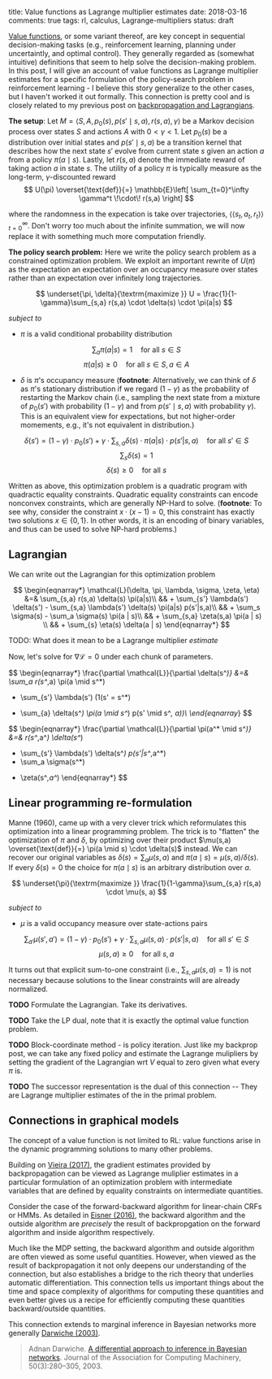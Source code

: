 title: Value functions as Lagrange multiplier estimates
date: 2018-03-16
comments: true
tags: rl, calculus, Lagrange-multipliers
status: draft

[Value functions](https://en.wikipedia.org/wiki/Bellman_equation), or some
variant thereof, are key concept in sequential decision-making tasks (e.g.,
reinforcement learning, planning under uncertaintly, and optimal control).  They
generally regarded as (somewhat intuitive) definitions that seem to help solve
the decision-making problem.  In this post, I will give an account of value
functions as Lagrange multiplier estimates for a specific formulation of the
policy-search problem in reinforcement learning - I believe this story
generalize to the other cases, but I haven't worked it out formally.  This
connection is pretty cool and is closely related to my previous post on
[backpropagation and Lagrangians](http://timvieira.github.io/blog/post/2017/08/18/backprop-is-not-just-the-chain-rule/).

<!--
They are a mathematical operationalization of the idea that

> “Life can only be understood backwards; but it must be lived forwards.”
>
> ― [Søren Kierkegaard](https://www.goodreads.com/quotes/6812-life-can-only-be-understood-backwards-but-it-must-be)
-->

**The setup**: Let $M = \langle S, A, p_0(s), p(s' \mid s, a), r(s,a), \gamma \rangle$
be a Markov decision process over states $S$ and actions $A$ with $0 < \gamma < 1$.  Let $p_0(s)$ be a
distribution over initial states and $p(s' \mid s, a)$ be a transition kernel
that describes how the next state $s'$ evolve from current state $s$ given an action $a$
from a policy $\pi(a \mid s)$.  Lastly, let $r(s,a)$ denote the immediate reward of taking action $a$ in state $s$. The utility of a policy $\pi$ is typically measure as the long-term,
$\gamma$-discounted reward
$$
U(\pi) \overset{\text{def}}{=} \mathbb{E}\left[  \sum_{t=0}^\infty \gamma^t \!\cdot\! r(s,a) \right]
$$

where the randomness in the expecation is take over trajectories, $\langle
\langle s_t, a_t, r_t \rangle \rangle_{t=0}^\infty$.  Don't worry too much about
the infinite summation, we will now replace it with something much more
computation friendly.

**The policy search problem:** Here we write the policy search problem as a
constrained optimization problem.  We exploit an important rewrite of $U(\pi)$
as the expectation an expectation over an occupancy measure over states rather
than an expectation over infinitely long trajectories.

$$
\underset{\pi, \delta}{\textrm{maximize }} U = \frac{1}{1-\gamma}\sum_{s,a} r(s,a) \cdot \delta(s) \cdot \pi(a|s)
$$

*subject to*

 - $\pi$ is a valid conditional probability distribution

$$
\textstyle\sum_a \pi(a | s) = 1 \quad\text{for all } s \in S
$$
$$
\pi(a | s) \ge 0 \quad\text{for all } s \in S, a \in A
$$

 - $\delta$ is $\pi$'s occupancy measure (**footnote**: Alternatively, we can
   think of $\delta$ as $\pi$'s stationary distribution if we regard
   $(1-\gamma)$ as the probability of restarting the Markov chain (i.e.,
   sampling the next state from a mixture of $p_0(s')$ with probability
   $(1-\gamma)$ and from $p(s' \mid s,a)$ with probability $\gamma$).  This is
   an equivalent view for expectations, but not higher-order momements, e.g.,
   it's not equivalent in distribution.)

$$
\delta(s') = (1-\gamma) \cdot p_0(s') + \gamma \cdot \sum_{s,a} \delta(s) \cdot \pi(a|s) \cdot p(s'|s,a)\quad\text{for all }s' \in S
$$
$$
\sum_{s} \delta(s) = 1
$$
$$
\delta(s) \ge 0 \quad\text{for all }s
$$


Written as above, this optimization problem is a quadratic program with
quadractic equality constraints.  Quadratic equality constraints can encode
nonconvex constraints, which are generally NP-Hard to solve.  (**footnote**: To
see why, consider the constraint $x \cdot (x - 1) = 0$, this constraint has
exactly two solutions $x \in \{0, 1\}$.  In other words, it is an encoding of
binary variables, and thus can be used to solve NP-hard problems.)


## Lagrangian
We can write out the Lagrangian for this optimization problem

$$
\begin{eqnarray*}
\mathcal{L}(\delta, \pi, \lambda, \sigma, \zeta, \eta)
&=& \sum_{s,a} r(s,a) \delta(s) \pi(a|s)\\
&& + \sum_{s'} \lambda(s') \delta(s')  - \sum_{s,a} \lambda(s') \delta(s) \pi(a|s) p(s'|s,a)\\
&& + \sum_s \sigma(s)  - \sum_a \sigma(s) \pi(a | s)\\
&& + \sum_{s,a} \zeta(s,a) \pi(a | s) \\
&& + \sum_{s} \eta(s) \delta(a | s)
\end{eqnarray*}
$$


TODO: What does it mean to be a Lagrange multiplier *estimate*

Now, let's solve for $\nabla \mathcal{L} = 0$ under each chunk of parameters.

$$
\begin{eqnarray*}
\frac{\partial \mathcal{L}}{\partial \delta(s^*)}
&=&
\sum_a r(s^*,a) \pi(a \mid s^*)
+ \sum_{s'} \lambda(s') (1(s' = s^*)
- \sum_{a} \delta(s^*) \pi(a \mid s^*) p(s' \mid s^*, a))\\
\end{eqnarray*}
$$


$$
\begin{eqnarray*}
\frac{\partial \mathcal{L}}{\partial \pi(a^* \mid s^*)}
&=&
r(s^*,a^*) \delta(s^*)
- \sum_{s'} \lambda(s') \delta(s^*) p(s'|s^*,a^*)
 - \sum_a \sigma(s^*)
 + \zeta(s^*,a^*)
\end{eqnarray*}
$$


## Linear programming re-formulation

Manne (1960), came up with a very clever trick which reformulates this
optimization into a linear programming problem.  The trick is to "flatten" the
optimization of $\pi$ and $\delta$, by optimizing over their product $\mu(s,a)
\overset{\text{def}}{=} \pi(a \mid s) \cdot \delta(s)$ instead.  We can recover
our original variables as $\delta(s) = \sum_a \mu(s,a)$ and $\pi(a \mid s) =
\mu(s,a) / \delta(s)$.  If every $\delta(s)=0$ the choice for $\pi(a \mid s)$ is
an arbitrary distribution over $a$.

$$
\underset{\pi}{\textrm{maximize }} \frac{1}{1-\gamma}\sum_{s,a} r(s,a) \cdot \mu(s, a)
$$

*subject to*

 - $\mu$ is a valid occupancy measure over state-actions pairs

$$
\sum_{a'} \mu(s',a') = (1-\gamma) \cdot p_0(s') + \gamma \cdot \sum_{s,a} \mu(s,a) \cdot p(s'|s,a)\quad\text{for all }s' \in S
$$
$$
\mu(s, a) \ge 0 \quad\text{for all }s, a
$$

It turns out that explicit sum-to-one constraint (i.e., $\sum_{s,a} \mu(s,a) =
1$) is not necessary because solutions to the linear constraints will are
already normalized.

**TODO** Formulate the Lagrangian.  Take its derivatives.

**TODO** Take the LP dual, note that it is exactly the optimal value function
  problem.

**TODO** Block-coordinate method - is policy iteration.  Just like my backprop
  post, we can take any fixed policy and estimate the Lagrange mulipliers by
  setting the gradient of the Lagrangian wrt $V$ equal to zero given what every
  $\pi$ is.

**TODO** The successor representation is the dual of this connection -- They are
Lagrange multiplier estimates of the in the primal problem.


## Connections in graphical models

The concept of a value function is not limited to RL: value functions arise in
the dynamic programming solutions to many other problems.

Building on
[Vieira (2017)](http://timvieira.github.io/blog/post/2017/08/18/backprop-is-not-just-the-chain-rule/),
the gradient estimates provided by backpropagation can be viewed as Lagrange
muliplier estimates in a particular formulation of an optimization problem with
intermediate variables that are defined by equality constraints on intermediate
quantities.

Consider the case of the forward-backward algorithm for linear-chain CRFs or
HMMs.  As detailed in
[Eisner (2016)](https://www.cs.jhu.edu/~jason/papers/eisner.spnlp16.pdf), the
backward algorithm and the outside algorithm are *precisely* the result of
backpropgation on the forward algorithm and inside algorithm respectively.

Much like the MDP setting, the backward algorithm and outside algorithm are
often viewed as some useful quantities.  However, when viewed as the result of
backpropagation it not only deepens our understanding of the connection, but
also establishes a bridge to the rich theory that underlies automatic
differentiation.  This connection tells us important things about the time and
space complexity of algorithms for computing these quantities and even better
gives us a recipe for efficiently computing these quantities backward/outside
quantities.

This connection extends to marginal inference in Bayesian networks more
generally [Darwiche (2003)](https://dl.acm.org/citation.cfm?id=765570).

> Adnan Darwiche. [A differential approach to inference in Bayesian networks](https://dl.acm.org/citation.cfm?id=765570). Journal of the Association for Computing Machinery, 50(3):280–305, 2003.
